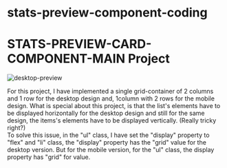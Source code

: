 # stats-preview-component-coding

# STATS-PREVIEW-CARD-COMPONENT-MAIN Project

![desktop-preview](https://user-images.githubusercontent.com/60264357/160930228-a3c30b40-3d1a-4955-b75c-25d1aca70b2c.jpg)


For this project, I have implemented a single grid-container 
of 2 columns and 1 row for the desktop design and, 1column 
with 2 rows for the mobile design. 
What is special about this project, is that the list's elements have 
to be displayed horizontally for the desktop design and still for the 
same design, the items's elements have to be displayed vertically.
(Really tricky right?)  
To solve this issue, in the "ul" class, I have set the "display" 
property to "flex" and "li" class, the "display" property has the "grid" value
for the desktop version. But for the mobile version, for the "ul" class, 
the display property has "grid" for value.

